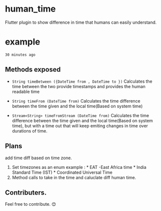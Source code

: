 # human_time
Flutter plugin to show difference in time that humans can easily understand.

# example
`30 minutes ago`

## Methods exposed

* `String timeBetween ({DateTime from , DateTime to })`
    Calculates the time between the two provide timestamps and provides the human readable time

* `String timeFrom (DateTime from)` 
    Calculates the time difference between  the time given and the local time(Based on system time)

* `Stream<String> timeFromStream (DateTime from)`
    Calculates the time difference between  the time given and the local time(Based on system time), but with a time out that will keep emiting changes in time over durations of time.

##  Plans 
add time diff based on time zone.
1. Set timezones as an enum  example :
        * EAT -East Africa time
        * India Standard Time (IST)
        * Coordinated Universal Time
2. Method calls to take in the time and caluclate diff human time.


## Contributers.
Feel free to contribute.  😊